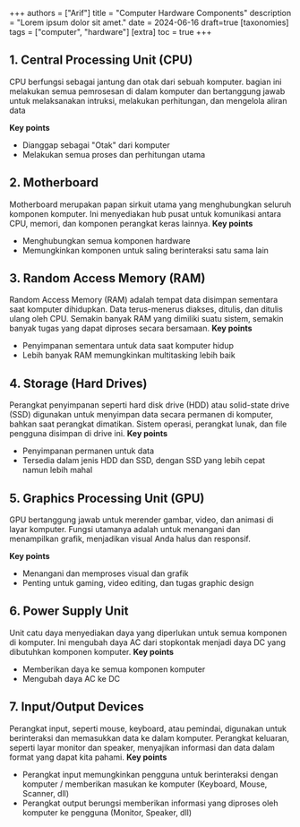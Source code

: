 +++
authors = ["Arif"]
title = "Computer Hardware Components"
description = "Lorem ipsum dolor sit amet."
date = 2024-06-16
draft=true
[taxonomies]
tags = ["computer", "hardware"]
[extra]
toc = true
+++


## 1. Central Processing Unit (CPU)
CPU berfungsi sebagai jantung dan otak dari sebuah komputer. bagian ini melakukan semua pemrosesan di dalam komputer dan bertanggung jawab untuk melaksanakan intruksi, melakukan perhitungan, dan mengelola aliran data

**Key points**
- Dianggap sebagai "Otak" dari komputer
- Melakukan semua proses dan perhitungan utama

## 2. Motherboard
Motherboard merupakan papan sirkuit utama yang menghubungkan seluruh komponen komputer. Ini menyediakan hub pusat untuk komunikasi antara CPU, memori, dan komponen perangkat keras lainnya.
**Key points**
- Menghubungkan semua komponen hardware
- Memungkinkan komponen untuk saling berinteraksi satu sama lain

## 3. Random Access Memory (RAM)
Random Access Memory (RAM) adalah tempat data disimpan sementara saat komputer dihidupkan. Data terus-menerus diakses, ditulis, dan ditulis ulang oleh CPU. Semakin banyak RAM yang dimiliki suatu sistem, semakin banyak tugas yang dapat diproses secara bersamaan.
**Key points**
- Penyimpanan sementara untuk data saat komputer hidup
- Lebih banyak RAM memungkinkan multitasking lebih baik

## 4. Storage (Hard Drives)
Perangkat penyimpanan seperti hard disk drive (HDD) atau solid-state drive (SSD) digunakan untuk menyimpan data secara permanen di komputer, bahkan saat perangkat dimatikan. Sistem operasi, perangkat lunak, dan file pengguna disimpan di drive ini.
**Key points**
- Penyimpanan permanen untuk data
- Tersedia dalam jenis HDD dan SSD, dengan SSD yang lebih cepat namun lebih mahal

## 5. Graphics Processing Unit (GPU)
GPU bertanggung jawab untuk merender gambar, video, dan animasi di layar komputer. Fungsi utamanya adalah untuk menangani dan menampilkan grafik, menjadikan visual Anda halus dan responsif.

**Key points**
- Menangani dan memproses visual dan grafik
- Penting untuk gaming, video editing, dan tugas graphic design

## 6. Power Supply Unit
Unit catu daya menyediakan daya yang diperlukan untuk semua komponen di komputer. Ini mengubah daya AC dari stopkontak menjadi daya DC yang dibutuhkan komponen komputer.
**Key points**
- Memberikan daya ke semua komponen komputer
- Mengubah daya AC ke DC

## 7. Input/Output Devices
Perangkat input, seperti mouse, keyboard, atau pemindai, digunakan untuk berinteraksi dan memasukkan data ke dalam komputer. Perangkat keluaran, seperti layar monitor dan speaker, menyajikan informasi dan data dalam format yang dapat kita pahami.
**Key points**
- Perangkat input memungkinkan pengguna untuk berinteraksi dengan komputer / memberikan masukan ke komputer (Keyboard, Mouse, Scanner, dll)
- Perangkat output berungsi memberikan informasi yang diproses oleh komputer ke pengguna (Monitor, Speaker, dll)
